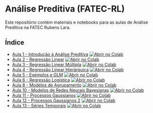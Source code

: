 # Análise Preditiva (FATEC-RL)

Este repositório contém materiais e notebooks para as aulas de Análise Preditiva na FATEC Rubens Lara.

## Índice

- [Aula 1 - Introdução à Análise Preditiva](https://github.com/romefeller/predictive/blob/main/notebooks/Intro.ipynb) [![Abrir no Colab](https://colab.research.google.com/assets/colab-badge.svg)](https://colab.research.google.com/github/romefeller/predictive/blob/main/notebooks/Intro.ipynb)
- [Aula 2 - Regressão Linear](https://github.com/romefeller/predictive/blob/main/notebooks/LinReg.ipynb) [![Abrir no Colab](https://colab.research.google.com/assets/colab-badge.svg)](https://colab.research.google.com/github/romefeller/predictive/blob/main/notebooks/LinReg.ipynb)
- [Aula 3 - Regressão Linear Múltipla](https://github.com/romefeller/predictive/blob/main/notebooks/MultiLinReg.ipynb) [![Abrir no Colab](https://colab.research.google.com/assets/colab-badge.svg)](https://colab.research.google.com/github/romefeller/predictive/blob/main/notebooks/MultiLinReg.ipynb)
- [Aula 4 - Regressão Linear Hierárquica](https://github.com/romefeller/predictive/blob/main/notebooks/Multilevel.ipynb) [![Abrir no Colab](https://colab.research.google.com/assets/colab-badge.svg)](https://colab.research.google.com/github/romefeller/predictive/blob/main/notebooks/Multilevel.ipynb)
- [Aula 5 - Exemplos e GLM](https://github.com/romefeller/predictive/blob/main/notebooks/Exemplo_GLM.ipynb) [![Abrir no Colab](https://colab.research.google.com/assets/colab-badge.svg)](https://colab.research.google.com/github/romefeller/predictive/blob/main/notebooks/Exemplo_GLM.ipynb)
- [Aula 6 - Regressão Logística](https://github.com/romefeller/predictive/blob/main/notebooks/Class.ipynb) [![Abrir no Colab](https://colab.research.google.com/assets/colab-badge.svg)](https://colab.research.google.com/github/romefeller/predictive/blob/main/notebooks/Class.ipynb)
- [Aula 8 - Modelos de Agrupamento](https://github.com/romefeller/predictive/blob/main/notebooks/Clustering.ipynb) [![Abrir no Colab](https://colab.research.google.com/assets/colab-badge.svg)](https://colab.research.google.com/github/romefeller/predictive/blob/main/notebooks/Clustering.ipynb)
- [Aula 10 - Modelos de Redes Neurais Bayesianas](https://github.com/romefeller/predictive/blob/main/notebooks/ProvaeNeural.ipynb) [![Abrir no Colab](https://colab.research.google.com/assets/colab-badge.svg)](https://colab.research.google.com/github/romefeller/predictive/blob/main/notebooks/ProvaeNeural.ipynb)
- [Aula 11 - Processos Gaussianos](https://github.com/romefeller/predictive/blob/main/notebooks/GP.ipynb) [![Abrir no Colab](https://colab.research.google.com/assets/colab-badge.svg)](https://colab.research.google.com/github/romefeller/predictive/blob/main/notebooks/GP.ipynb)
- [Aula 12 - Processos Gaussianos 2](https://github.com/romefeller/predictive/blob/main/notebooks/TS.ipynb) [![Abrir no Colab](https://colab.research.google.com/assets/colab-badge.svg)](https://colab.research.google.com/github/romefeller/predictive/blob/main/notebooks/TS.ipynb)
- [Aula 13 - Séries Temporais](https://github.com/romefeller/predictive/blob/main/notebooks/TS2.ipynb) [![Abrir no Colab](https://colab.research.google.com/assets/colab-badge.svg)](https://colab.research.google.com/github/romefeller/predictive/blob/main/notebooks/TS2.ipynb)


